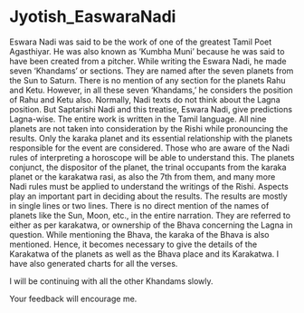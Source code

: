 # Jyotish_EaswaraNadi
Eswara Nadi was said to be the work of one of the greatest Tamil Poet Agasthiyar. He was also known as ‘Kumbha Muni’ because he was said to have been created from a pitcher. While writing the Eswara Nadi, he made seven ‘Khandams’ or sections. They are named after the seven planets from the Sun to Saturn. There is no mention of any section for the planets Rahu and Ketu. However, in all these seven ‘Khandams,’ he considers the position of Rahu and Ketu also. Normally, Nadi texts do not think about the Lagna position. But Saptarishi Nadi and this treatise, Eswara Nadi, give predictions Lagna-wise. The entire work is written in the Tamil language. 
All nine planets are not taken into consideration by the Rishi while pronouncing the results. Only the karaka planet and its essential relationship with the planets responsible for the event are considered. Those who are aware of the Nadi rules of interpreting a horoscope will be able to understand this. The planets conjunct, the dispositor of the planet, the trinal occupants from the karaka planet or the karakatwa rasi, as also the 7th from them, and many more Nadi rules must be applied to understand the writings of the Rishi. Aspects play an important part in deciding about the results. The results are mostly in single lines or two lines.
There is no direct mention of the names of planets like the Sun, Moon, etc., in the entire narration. They are referred to either as per karakatwa, or ownership of the Bhava concerning the Lagna in question. While mentioning the Bhava, the karaka of the Bhava is also mentioned. Hence, it becomes necessary to give the details of the Karakatwa of the planets as well as the Bhava place and its Karakatwa.
I have also generated charts for all the verses.

I will be continuing with all the other Khandams slowly.

Your feedback will encourage me.
